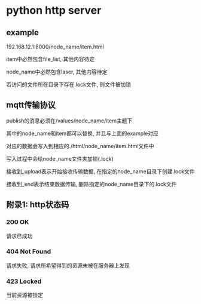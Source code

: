 # python http server

## example

192.168.12.1:8000/node_name/item.html

item中必然包含file_list, 其他内容待定

node_name中必然包含laser, 其他内容待定

若访问的文件所在目录下存在.lock文件, 则文件被加锁

## mqtt传输协议

publish的消息必须在/values/node_name/item主题下

其中的node_name和item都可以替换, 并且与上面的example对应

对应的数据会写入到相应的./html/node_name/item.html文件中

写入过程中会给node_name文件夹加锁(.lock)

接收到_upload表示开始接收传输数据, 在指定的node_name目录下创建.lock文件

接收到_end表示结束数据传输, 删除指定的node_name目录下的.lock文件

## 附录1: http状态码

### 200 OK

请求已成功

### 404 Not Found

请求失败, 请求所希望得到的资源未被在服务器上发现

### 423 Locked

当前资源被锁定
